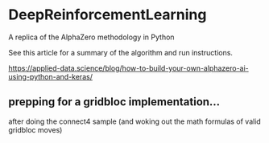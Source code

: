 # DeepReinforcementLearning
A replica of the AlphaZero methodology in Python

See this article for a summary of the algorithm and run instructions.

https://applied-data.science/blog/how-to-build-your-own-alphazero-ai-using-python-and-keras/

## prepping for a gridbloc implementation...
after doing the connect4 sample (and woking out the math formulas of valid gridbloc moves)